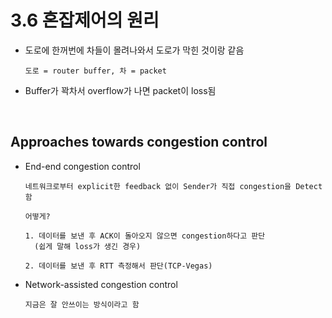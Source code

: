 3.6 혼잡제어의 원리
==================
* 도로에 한꺼번에 차들이 몰려나와서 도로가 막힌 것이랑 같음
  ```
  도로 = router buffer, 차 = packet
  ```

* Buffer가 꽉차서 overflow가 나면 packet이 loss됨

<br/>

Approaches towards congestion control
------------------------------------
* End-end congestion control
  ```
  네트워크로부터 explicit한 feedback 없이 Sender가 직접 congestion을 Detect함

  어떻게?

  1. 데이터를 보낸 후 ACK이 돌아오지 않으면 congestion하다고 판단
    (쉽게 말해 loss가 생긴 경우)

  2. 데이터를 보낸 후 RTT 측정해서 판단(TCP-Vegas)
  ```

* Network-assisted congestion control
  ```
  지금은 잘 안쓰이는 방식이라고 함
  ```

